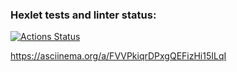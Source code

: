 ### Hexlet tests and linter status:
[![Actions Status](https://github.com/Yagamama/python-project-50/actions/workflows/hexlet-check.yml/badge.svg)](https://github.com/Yagamama/python-project-50/actions)

https://asciinema.org/a/FVVPkiqrDPxgQEFizHi15ILqI
